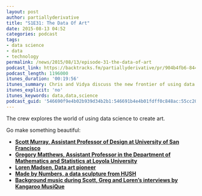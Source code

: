```yaml
---
layout: post
author: partiallyderivative
title: "S1E31: The Data Of Art"
date: 2015-08-13 04:52
categories: podcast
tags:
- data science
- data
- technology
permalink: /news/2015/08/13/episode-31-the-data-of-art
podcast_link: https://backtracks.fm/partiallyderivative/pr/904b4fb6-8442-11e7-86c7-0e84392478bc/partially_derivative_episode_31.mp3?s=1
podcast_length: 1196000
itunes_duration: '00:19:56'
itunes_summary: Chris and Vidya discuss the new frontier of using data science to create art.
itunes_explicit: 'no'
itunes_keywords: data,data,science
podcast_guid: '546690f9e4b02b939d34b2b1:546691b4e4b01fdff0c848ac:55cc20aae4b00c260f1c85d8'
---
```


The crew explores the world of using data science to create art.

<div id="backtracks-player" data-bt-embed="https://player.backtracks.fm/partiallyderivative/partially-derivative/m/s1e31-the-data-of-art" data-bt-show-comments="false" data-bt-theme="light" data-bt-show-art-cover="true"></div><script>(function(p,l,a,y,e,r,s){if(p[y]) return;if(p[e]) return p[e]();s=l.createElement(a);l.head.appendChild((s.async=p[y]=true,s.src=r,s))}(window,document,"script","__btL","__btR","https://player.backtracks.fm/embedder.js"))</script>

Go make something beautiful:

-   **[Scott Murray, Assistant Professor of Design at University of San
Francisco](http://alignedleft.com/)**
-   **[Gregory Matthews, Assistant Professor in the Department of
Mathematics and Statistics at Loyola
University](http://statsinthewild.com/)**
-   **[Loren Madsen, Data art
pioneer](http://www.newloren.com/lorenmadsen_2014/index.html)**
-   **[Made by Numbers, a data sculpture from
HUSH](https://vimeo.com/116864323)**
-   **[Background music during Scott, Greg and Loren’s interviews by
Kangaroo MusiQue](http://blog.kangaroo.cmo.de/uber-mich/)**
